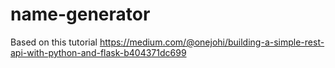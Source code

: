 # name-generator

Based on this tutorial https://medium.com/@onejohi/building-a-simple-rest-api-with-python-and-flask-b404371dc699